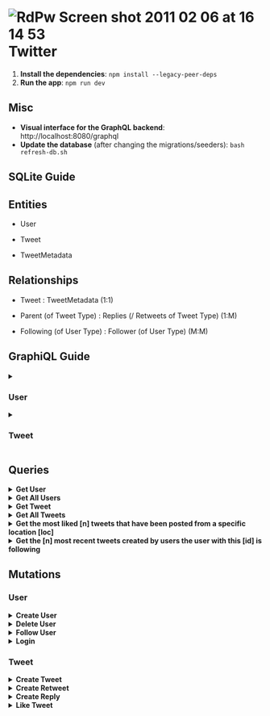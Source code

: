 # ![RdPw Screen shot 2011 02 06 at 16 14 53](http://farm6.static.flickr.com/5136/5421259125_ea06d67675_o.png) Twitter

1. **Install the dependencies**: `npm install --legacy-peer-deps`
2. **Run the app**: `npm run dev`

## Misc

- **Visual interface for the GraphQL backend**: http://localhost:8080/graphql
- **Update the database** (after changing the migrations/seeders): `bash refresh-db.sh`

## SQLite Guide

## Entities

- User

- Tweet

- TweetMetadata

## Relationships

- Tweet : TweetMetadata (1:1)

- Parent (of Tweet Type) : Replies (/ Retweets of Tweet Type) (1:M)

- Following (of User Type) : Follower (of User Type) (M:M)

## GraphiQL Guide

<details>
  <summary> <h3> <strong>User</strong> </h3> </summary>

- Id

- Name

- Username

- Tweets

  - List of Tweets. For each we can access every field of Tweet.

- Following
  - List of Users. For each we can access every field of User.
- Followers
  - List of Users. For each we can access every field of User.

</details>

<details>
  <summary> <h3> <strong>Tweet</strong> </h3> </summary>

- Id

* Text

* Likes

* isRetweet

* Parent

  - Tweet. Represent the Tweet that the current twitted has replied to / retweeted. All fields of Tweet accessible.

* Author

  - User. Represent the User that posted / retweeted / replied the (/ to) current tweet. All fields of User
    accessible.

* Replies

  - List of Tweets. Represent all the tweets that are considered replied for the current tweet. For each we can access
    every field of Tweet.

* Retweets
  - List of Tweets. Represent all the tweets that are considered retweets of the current tweet. For each we can access
    every field of Tweet.
* Metadata

  - TwitterMetadata. All fields of TwitterMetadata accessible. Contains following fields :

    - tweet

      - Tweet. Represents the unique tweet that it is linked to. All fields of Tweet accessible.

    - tweetDate

      - Date : when the tweet has been sent.

    - location

      - Location : where the tweet has been sent from.

    - sentFrom

      - iOS / Android

</details>

## Queries

<details>
  <summary> <strong>Get User</strong> </summary>

```
query{
  user(id: 1){
    id
    username
    name
    tweets {
      id
      text
      likes
      # the rest of the fields of Tweet can be added
    }
    followers {
      id
      username
      # the rest of the fields of User can be added
    }
    following {
      id
      username
      # the rest of the fields of User can be added
    }
  }
}
```

</details>

<details>
  <summary> <strong>Get All Users</strong> </summary>

```
 query{
   users{
     id
     username
     name
     tweets {
       id
       text
       likes
       isRetweet
       author {
         id
         name
         # the rest of the fields of User can be added
       }
       # the rest of the fields of Tweet can be added
     }
     following {
       id
       username
       name
       # the rest of the fields of User can be added
     }
     followers {
       id
       username
       name
       # the rest of the fields of User can be added
     }
   }
 }
```

</details>

<details>
  <summary> <strong>Get Tweet</strong> </summary>

```
  query{
    tweet(id: 1){
      id
      text
      likes
      author {
        name
        username
      }
      replies {
        id
        text
        author {
          username
          name
        }
      }
      retweets {
        id
        text
        author {
          username
          name
        }
      }
    }
  }
```

</details>

<details>
  <summary> <strong>Get All Tweets</strong> </summary>

```
  query{
    tweets{
      id
      text
      likes
      author {
        name
      }
      replies {
        id
        author {
          name
        }
      }
      retweets {
        id
        author {
          name
        }
      }
    }
  }

```

- TweetMetadata example

```
  query{
    tweets{
      id
      author {
        name
      }
      metadata {
        location
        tweetDate
        sentFrom
        tweet {
          id
          author {
            name
          }
        }
      }
    }
  }

```

</details>

<details>
  <summary> <strong> Get the most liked [n] tweets that have been posted from a specific location [loc] </strong> </summary>

```
  query{
  popularTweets(n: 2, loc : "Romania"){
    id
    likes
    author {
      name
    }
    metadata {
      location
    }
  }
}
```

```
  query{
  popularTweets(n: 1, loc : "Romania"){
    id
    likes
    author {
      name
    }
    metadata {
      location
    }
  }
}
```

</details>

<details>
  <summary> <strong> Get the [n] most recent tweets created by users the user with this [id] is following </strong> </summary>
</details>

## Mutations

### User

<details>
  <summary> <strong>Create User</strong> </summary>

```
mutation{
  createUser(username : "newUser", name : "newUserName"){
    id
    username
    name
  }
}
```

Returns:

```
  {
  "data": {
    "createUser": {
      "id": 4,
      "username": "newUser",
      "name": "newUserName"
    }
  }
}

```

Check changes.

```
 query {
   users {
     id
   }
 }

```

Returns:

```

     {
    "data": {
      "users": [
        {
          "id": 1
        },
        {
          "id": 2
        },
        {
          "id": 3
        },
        {
          "id": 4
        }
      ]
    }

}

```

</details>

<details>
<summary> <strong>Delete User</strong> </summary>

```

mutation {
deleteUser(id : 4)
}

```

Returns:

```

     {
    "data": {
      "deleteUser": true
    }

}

```

Check changes.

```

    query {
      users {
        id
      }
    }

```

Returns:

```

     {
    "data": {
      "users": [
        {
          "id": 1
        },
        {
          "id": 2
        },
        {
          "id": 3
        }
      ]
    }

}

```

</details>

<details>
  <summary> <strong>Follow User</strong> </summary>
</details>

<details>
  <summary> <strong>Login</strong> </summary>
</details>

### Tweet

<details>
  <summary> <strong>Create Tweet</strong> </summary>
</details>

<details>
  <summary> <strong>Create Retweet</strong> </summary>
</details>

<details>
  <summary> <strong>Create Reply</strong> </summary>
</details>

<details>
  <summary> <strong>Like Tweet</strong> </summary>
</details>
